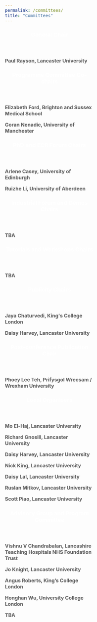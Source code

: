 ```yaml
---
permalink: /committees/
title: "Committees"
---
```


<html>
<meta name="viewport" content="width=device-width, initial-scale=1">
<link rel="stylesheet" href="https://www.w3schools.com/w3css/4/w3.css">
<head>
<style>
body {
    font-size: 16px;
} 
h1, h2, h4, h5 {
  font-family: 'Akaya Telivigala'; font-size: 25px;
}
h3 {
  font-size: 18px;
}
</style>
</head>
<body>
<p> </p>
<div class="w3-container">
  <div class="w3-card-4" style="width:50%;">
    <header class="w3-container w3-teal">
      <h3 style="color: #ffffff; text-shadow: 0.1px 0.1px"><b>General Chair</b></h3>
    </header>
    <div class="w3-container">
      <p> </p>
      <p style="color:#6b6b6b; text-shadow: 0.1px 0.1px"><b>Paul Rayson, Lancaster University</b></p>
    </div>
  </div>
</div>
<p> </p>
<p> </p>
<div class="w3-container">
  <div class="w3-card-4" style="width:50%;">
    <header class="w3-container w3-teal">
      <h3 style="color: #ffffff; text-shadow: 0.1px 0.1px"><b>Programme Committee Co-chairs</b></h3>
    </header>
    <div class="w3-container">
      <p> </p>
      <p style="color:#6b6b6b; text-shadow: 0.1px 0.1px"><b>Elizabeth Ford, Brighton and Sussex Medical School</b></p>
      <p style="color:#6b6b6b; text-shadow: 0.1px 0.1px"><b>Goran Nenadic, University of Manchester</b></p>
    </div>
  </div>
</div>
<p> </p>
<p> </p>
<div class="w3-container">
  <div class="w3-card-4" style="width:50%;">
    <header class="w3-container w3-teal">
      <h3 style="color: #ffffff; text-shadow: 0.1px 0.1px"><b>PhD and ECR Forum Chairs</b></h3>
    </header>
    <div class="w3-container">
      <p> </p>
      <p style="color:#6b6b6b; text-shadow: 0.1px 0.1px"><b>Arlene Casey, University of Edinburgh</b></p>
      <p style="color:#6b6b6b; text-shadow: 0.1px 0.1px"><b>Ruizhe Li, University of Aberdeen</b></p>
    </div>
  </div>
</div>
<p> </p>
<p> </p>
<div class="w3-container">
  <div class="w3-card-4" style="width:50%;">
    <header class="w3-container w3-teal">
      <h3 style="color: #ffffff; text-shadow: 0.1px 0.1px"><b>Industrial Forum and Demos Chairs</b></h3>
    </header>
    <div class="w3-container">
      <p> </p>
      <p style="color:#6b6b6b; text-shadow: 0.1px 0.1px"><b>TBA</b></p>
    </div>
  </div>
</div>
<p> </p>
<p> </p>
<div class="w3-container">
  <div class="w3-card-4" style="width:50%;">
    <header class="w3-container w3-teal">
      <h3 style="color: #ffffff; text-shadow: 0.1px 0.1px"><b>Tutorials and Workshops Chairs</b></h3>
    </header>
    <div class="w3-container">
      <p> </p>
      <p style="color:#6b6b6b; text-shadow: 0.1px 0.1px"><b>TBA</b></p>
    </div>
  </div>
</div>
<p> </p>
<p> </p>
<div class="w3-container">
  <div class="w3-card-4" style="width:50%;">
    <header class="w3-container w3-teal">
      <h3 style="color: #ffffff; text-shadow: 0.1px 0.1px"><b>Publicity Chairs</b></h3>
    </header>
    <div class="w3-container">
      <p> </p>
      <p style="color:#6b6b6b; text-shadow: 0.1px 0.1px"><b>Jaya Chaturvedi, King's College London</b></p>
      <p style="color:#6b6b6b; text-shadow: 0.1px 0.1px"><b>Daisy Harvey, Lancaster University</b></p>
    </div>
  </div>
</div>
<p> </p>
<p> </p>
<div class="w3-container">
  <div class="w3-card-4" style="width:50%;">
    <header class="w3-container w3-teal">
      <h3 style="color: #ffffff; text-shadow: 0.1px 0.1px"><b>Post-conference Publication Chair</b></h3>
    </header>
    <div class="w3-container">
      <p> </p>
      <p style="color:#6b6b6b; text-shadow: 0.1px 0.1px"><b>Phoey Lee Teh, Prifysgol Wrecsam / Wrexham University</b></p>
    </div>
  </div>
</div>
<p> </p>
<p> </p>
<div class="w3-container">
  <div class="w3-card-4" style="width:50%;">
    <header class="w3-container w3-teal">
      <h3 style="color: #ffffff; text-shadow: 0.1px 0.1px"><b>Local Organisers</b></h3>
    </header>
    <div class="w3-container">
      <p> </p>
      <p style="color:#6b6b6b; text-shadow: 0.1px 0.1px"><b>Mo El-Haj, Lancaster University</b></p>
      <p style="color:#6b6b6b; text-shadow: 0.1px 0.1px"><b>Richard Gnosill, Lancaster University</b></p>
      <p style="color:#6b6b6b; text-shadow: 0.1px 0.1px"><b>Daisy Harvey, Lancaster University</b></p>
      <p style="color:#6b6b6b; text-shadow: 0.1px 0.1px"><b>Nick King, Lancaster University</b></p>
      <p style="color:#6b6b6b; text-shadow: 0.1px 0.1px"><b>Daisy Lal, Lancaster University</b></p>
      <p style="color:#6b6b6b; text-shadow: 0.1px 0.1px"><b>Ruslan Mitkov, Lancaster University</b></p>
      <p style="color:#6b6b6b; text-shadow: 0.1px 0.1px"><b>Scott Piao, Lancaster University</b></p>
    </div>
<!--     <footer class="w3-container w3-teal">
      <h5> </h5>
    </footer> -->
  </div>
</div>
<p> </p>
<p> </p>
<div class="w3-container">
  <div class="w3-card-4" style="width:50%;">
    <header class="w3-container w3-teal">
      <h3 style="color: #ffffff; text-shadow: 0.1px 0.1px"><b>Advisory Group and Program Committee</b></h3>
    </header>
    <div class="w3-container">
      <p> </p>
      <p style="color:#6b6b6b; text-shadow: 0.1px 0.1px"><b>Vishnu V Chandrabalan, Lancashire Teaching Hospitals NHS Foundation Trust</b></p>
      <p style="color:#6b6b6b; text-shadow: 0.1px 0.1px"><b>Jo Knight, Lancaster University</b></p>
      <p style="color:#6b6b6b; text-shadow: 0.1px 0.1px"><b>Angus Roberts, King’s College London</b></p>
      <p style="color:#6b6b6b; text-shadow: 0.1px 0.1px"><b>Honghan Wu, University College London</b></p>
      <p style="color:#6b6b6b; text-shadow: 0.1px 0.1px"><b>TBA</b></p>
    </div>
<!--     <footer class="w3-container w3-teal">
      <h5> </h5>
    </footer> -->
  </div>
</div>
</body>
</html>

